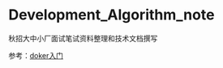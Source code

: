 # Development_Algorithm_note
秋招大中小厂面试笔试资料整理和技术文档撰写

参考：[doker入门](https://vuepress.mirror.docker-practice.com/introduction/why/)
